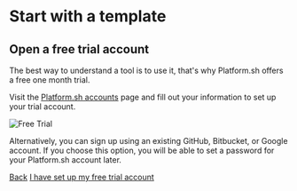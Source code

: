# Start with a template

## Open a free trial account

The best way to understand a tool is to use it, that's why Platform.sh offers a free one month trial.

Visit the [Platform.sh accounts](https://accounts.platform.sh/platform/trial/general/setup) page and fill out your information to set up your trial account.

![Free Trial](/images/getting-started/free-trial.png)

Alternatively, you can sign up using an existing GitHub, Bitbucket, or Google account. If you choose this option, you will be able to set a password for your Platform.sh account later.

<div class="buttons">
  <a href="#" class="button-link prev">Back</a>
  <a href="#" class="button-link next">I have set up my free trial account</a>
</div>
